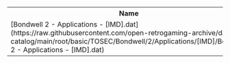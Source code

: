 <table>
<tr><th>Name</th><th>Size</th></tr>
<tr><td>
[Bondwell 2 - Applications - [IMD].dat](https://raw.githubusercontent.com/open-retrogaming-archive/dat-catalog/main/root/basic/TOSEC/Bondwell/2/Applications/[IMD]/Bondwell 2 - Applications - [IMD].dat)
</td><td>2352</td></tr>
</table>
